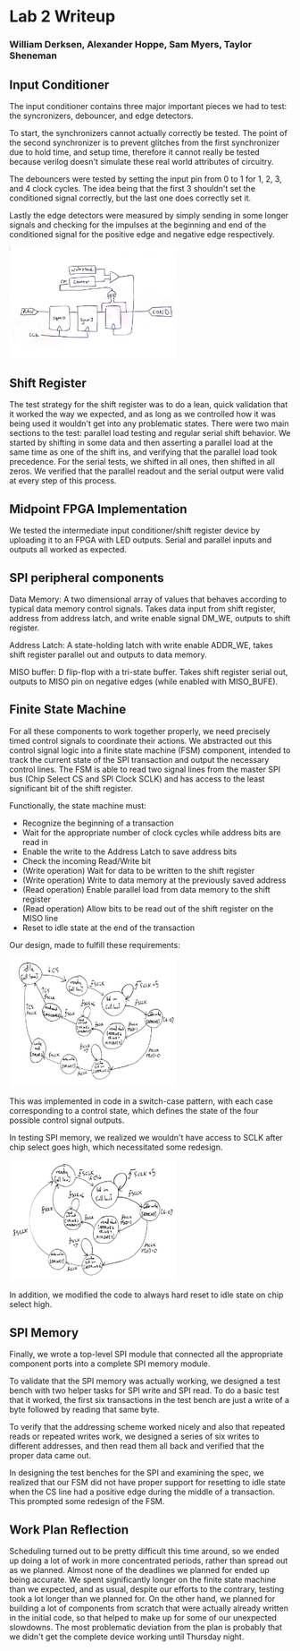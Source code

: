 
# Lab 2 Writeup
### William Derksen, Alexander Hoppe, Sam Myers, Taylor Sheneman

## Input Conditioner

The input conditioner contains three major important pieces we had to test: the syncronizers, debouncer, and edge detectors.

To start, the synchronizers cannot actually correctly be tested.  The point of the second synchronizer is to prevent glitches from the first synchronizer due to hold time, and setup time, therefore it cannot really be tested because verilog doesn't simulate these real world attributes of circuitry.

The debouncers were tested by setting the input pin from 0 to 1 for 1, 2, 3, and 4 clock cycles.  The idea being that the first 3 shouldn't set the conditioned signal correctly, but the last one does correctly set it.

Lastly the edge detectors were measured by simply sending in some longer signals and checking for the impulses at the beginning and end of the conditioned signal for the positive edge and negative edge respectively.

<img src="input_conditioner.png" alt="Input Conditioner structural schematic" style="width:300px;">

## Shift Register

The test strategy for the shift register was to do a lean, quick validation that it worked the way we expected, and as long as we controlled how it was being used it wouldn't get into any problematic states. There were two main sections to the test: parallel load testing and regular serial shift behavior. We started by shifting in some data and then asserting a parallel load at the same time as one of the shift ins, and verifying that the parallel load took precedence. For the serial tests, we shifted in all ones, then shifted in all zeros. We verified that the parallel readout and the serial output were valid at every step of this process.

## Midpoint FPGA Implementation

We tested the intermediate input conditioner/shift register device by uploading it to an FPGA with LED outputs. Serial and parallel inputs and outputs all worked as expected.

## SPI peripheral components

Data Memory: A two dimensional array of values that behaves according to typical data memory control signals. Takes data input from shift register, address from address latch, and write enable signal DM_WE, outputs to shift register.

Address Latch: A state-holding latch with write enable ADDR_WE, takes shift register parallel out and outputs to data memory.

MISO buffer: D flip-flop with a tri-state buffer. Takes shift register serial out, outputs to MISO pin on negative edges (while enabled with MISO_BUFE).

## Finite State Machine

For all these components to work together properly, we need precisely timed control signals to coordinate their actions. We abstracted out this control signal logic into a finite state machine (FSM) component, intended to track the current state of the SPI transaction and output the necessary control lines. The FSM is able to read two signal lines from the master SPI bus (Chip Select CS and SPI Clock SCLK) and has access to the least significant bit of the shift register.

Functionally, the state machine must:
  - Recognize the beginning of a transaction
  - Wait for the appropriate number of clock cycles while address bits are read in
  - Enable the write to the Address Latch to save address bits
  - Check the incoming Read/Write bit
  - (Write operation) Wait for data to be written to the shift register
  - (Write operation) Write to data memory at the previously saved address
  - (Read operation) Enable parallel load from data memory to the shift register
  - (Read operation) Allow bits to be read out of the shift register on the MISO line
  - Reset to idle state at the end of the transaction

Our design, made to fulfill these requirements:

<img src="fsm_board.jpg" alt="FSM_board" style="width:300px;">

This was implemented in code in a switch-case pattern, with each case corresponding to a control state, which defines the state of the four possible control signal outputs.

In testing SPI memory, we realized we wouldn't have access to SCLK after chip select goes high, which necessitated some redesign.

<img src="fsm_fixed.jpg" alt="FSM_board" style="width:300px;">

In addition, we modified the code to always hard reset to idle state on chip select high.

## SPI Memory

Finally, we wrote a top-level SPI module that connected all the appropriate component ports into a complete SPI memory module.

To validate that the SPI memory was actually working, we designed a test bench with two helper tasks for SPI write and SPI read. To do a basic test that it worked, the first six transactions in the test bench are just a write of a byte followed by reading that same byte.

To verify that the addressing scheme worked nicely and also that repeated reads or repeated writes work, we designed a series of six writes to different addresses, and then read them all back and verified that the proper data came out.

In designing the test benches for the SPI and examining the spec, we realized that our FSM did not have proper support for resetting to idle state when the CS line had a positive edge during the middle of a transaction. This prompted some redesign of the FSM.

## Work Plan Reflection

Scheduling turned out to be pretty difficult this time around, so we ended up doing a lot of work in more concentrated periods, rather than spread out as we planned. Almost none of the deadlines we planned for ended up being accurate. We spent significantly longer on the finite state machine than we expected, and as usual, despite our efforts to the contrary, testing took a lot longer than we planned for. On the other hand, we planned for building a lot of components from scratch that were actually already written in the initial code, so that helped to make up for some of our unexpected slowdowns. The most problematic deviation from the plan is probably that we didn't get the complete device working until Thursday night.
